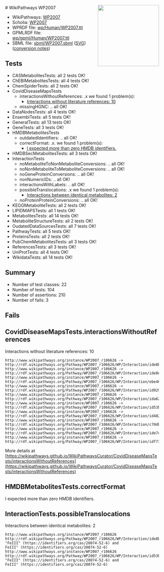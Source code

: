 <img style="float: right; width: 200px" src="../logo.png" />
# WikiPathways WP2007

* WikiPathways: [WP2007](https://identifiers.org/wikipathways:WP2007)
* Scholia: [WP2007](https://scholia.toolforge.org/wikipathways/WP2007)
* WPRDF file: [wp/Human/WP2007.ttl](../wp/Human/WP2007.ttl)
* GPMLRDF file: [wp/gpml/Human/WP2007.ttl](../wp/gpml/Human/WP2007.ttl)
* SBML file: [sbml/WP2007.sbml](../sbml/WP2007.sbml) ([SVG](../sbml/WP2007.svg)) ([conversion notes](../sbml/WP2007.txt))

## Tests
* CASMetabolitesTests: all 2 tests OK!
* ChEBIMetabolitesTests: all 4 tests OK!
* ChemSpiderTests: all 2 tests OK!
* CovidDiseaseMapsTests
    * interactionsWithoutReferences: .x we found 1 problem(s):
        * [Interactions without literature references: 10](#9701cce1)
    * missingHGNC: .. all OK!
* DataNodesTests: all 4 tests OK!
* EnsemblTests: all 5 tests OK!
* GeneralTests: all 13 tests OK!
* GeneTests: all 3 tests OK!
* HMDBMetabolitesTests
    * outdatedIdentifiers: .. all OK!
    * correctFormat: .x. we found 1 problem(s):
        * [I expected more than zero HMDB identifiers.](#ad154c1e)
* HMDBSecMetabolitesTests: all 3 tests OK!
* InteractionTests
    * noMetaboliteToNonMetaboliteConversions: .. all OK!
    * noNonMetaboliteToMetaboliteConversions: .. all OK!
    * noGeneProteinConversions: .. all OK!
    * nonNumericIDs: .. all OK!
    * interactionsWithLabels: .. all OK!
    * possibleTranslocations: .x we found 1 problem(s):
        * [Interactions between identical metabolites: 2](#d59038c5)
    * noProteinProteinConversions: .. all OK!
* KEGGMetaboliteTests: all 2 tests OK!
* LIPIDMAPSTests: all 1 tests OK!
* MetabolitesTests: all 14 tests OK!
* MetaboliteStructureTests: all 2 tests OK!
* OudatedDataSourcesTests: all 7 tests OK!
* PathwayTests: all 5 tests OK!
* ProteinsTests: all 2 tests OK!
* PubChemMetabolitesTests: all 3 tests OK!
* ReferencesTests: all 3 tests OK!
* UniProtTests: all 4 tests OK!
* WikidataTests: all 14 tests OK!


## Summary

* Number of test classes: 22
* Number of tests: 104
* Number of assertions: 210
* Number of fails: 3

## Fails

<a name="9701cce1" />

## CovidDiseaseMapsTests.interactionsWithoutReferences

Interactions without literature references: 10
```
http://www.wikipathways.org/instance/WP2007_r106626 -> http://rdf.wikipathways.org/Pathway/WP2007_r106626/WP/Interaction/ide8b9013c
http://www.wikipathways.org/instance/WP2007_r106626 -> http://rdf.wikipathways.org/Pathway/WP2007_r106626/WP/Interaction/ide0e616a1
http://www.wikipathways.org/instance/WP2007_r106626 -> http://rdf.wikipathways.org/Pathway/WP2007_r106626/WP/Interaction/ebe46
http://www.wikipathways.org/instance/WP2007_r106626 -> http://rdf.wikipathways.org/Pathway/WP2007_r106626/WP/Interaction/id929e9db
http://www.wikipathways.org/instance/WP2007_r106626 -> http://rdf.wikipathways.org/Pathway/WP2007_r106626/WP/Interaction/ida62fb304
http://www.wikipathways.org/instance/WP2007_r106626 -> http://rdf.wikipathways.org/Pathway/WP2007_r106626/WP/Interaction/id53b444ad
http://www.wikipathways.org/instance/WP2007_r106626 -> http://rdf.wikipathways.org/Pathway/WP2007_r106626/WP/Interaction/id48255cd7
http://www.wikipathways.org/instance/WP2007_r106626 -> http://rdf.wikipathways.org/Pathway/WP2007_r106626/WP/Interaction/c70db
http://www.wikipathways.org/instance/WP2007_r106626 -> http://rdf.wikipathways.org/Pathway/WP2007_r106626/WP/Interaction/ide7c8508a
http://www.wikipathways.org/instance/WP2007_r106626 -> http://rdf.wikipathways.org/Pathway/WP2007_r106626/WP/Interaction/idf73a4907
```

More details at [https://wikipathways.github.io/WikiPathwaysCurator/CovidDiseaseMapsTests/interactionsWithoutReferences](https://wikipathways.github.io/WikiPathwaysCurator/CovidDiseaseMapsTests/interactionsWithoutReferences)

<a name="ad154c1e" />

## HMDBMetabolitesTests.correctFormat

I expected more than zero HMDB identifiers.
<a name="d59038c5" />

## InteractionTests.possibleTranslocations

Interactions between identical metabolites: 2
```
http://www.wikipathways.org/instance/WP2007_r106626 http://rdf.wikipathways.org/Pathway/WP2007_r106626/WP/Interaction/ide8b9013c "FeIII" (https://identifiers.org/cas/20074-52-6) and 
FeIII" (https://identifiers.org/cas/20074-52-6)
http://www.wikipathways.org/instance/WP2007_r106626 http://rdf.wikipathways.org/Pathway/WP2007_r106626/WP/Interaction/id53b444ad "FeIII" (https://identifiers.org/cas/20074-52-6) and 
FeIII" (https://identifiers.org/cas/20074-52-6)
```

